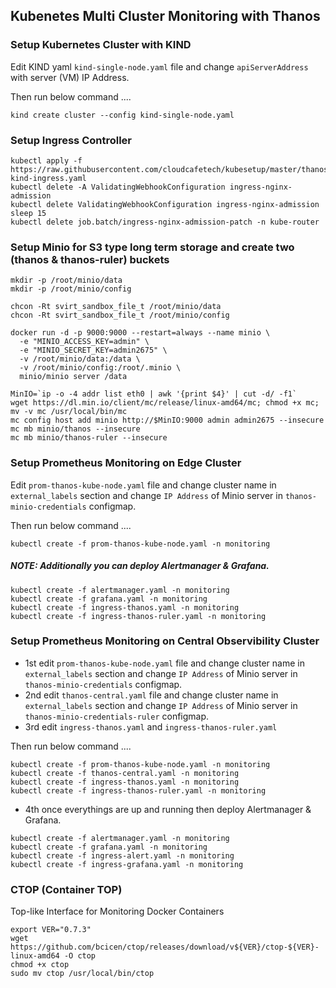 ## Kubenetes Multi Cluster Monitoring with Thanos

### Setup Kubernetes Cluster with KIND

Edit KIND yaml ```kind-single-node.yaml``` file and change ```apiServerAddress``` with server (VM) IP Address.

Then run below command ....

```kind create cluster --config kind-single-node.yaml```

### Setup Ingress Controller

```
kubectl apply -f https://raw.githubusercontent.com/cloudcafetech/kubesetup/master/thanos/kube-kind-ingress.yaml
kubectl delete -A ValidatingWebhookConfiguration ingress-nginx-admission
kubectl delete ValidatingWebhookConfiguration ingress-nginx-admission
sleep 15
kubectl delete job.batch/ingress-nginx-admission-patch -n kube-router
```

### Setup Minio for S3 type long term storage and create two (thanos & thanos-ruler) buckets

```
mkdir -p /root/minio/data
mkdir -p /root/minio/config

chcon -Rt svirt_sandbox_file_t /root/minio/data
chcon -Rt svirt_sandbox_file_t /root/minio/config

docker run -d -p 9000:9000 --restart=always --name minio \
  -e "MINIO_ACCESS_KEY=admin" \
  -e "MINIO_SECRET_KEY=admin2675" \
  -v /root/minio/data:/data \
  -v /root/minio/config:/root/.minio \
  minio/minio server /data

MinIO=`ip -o -4 addr list eth0 | awk '{print $4}' | cut -d/ -f1`
wget https://dl.min.io/client/mc/release/linux-amd64/mc; chmod +x mc; mv -v mc /usr/local/bin/mc
mc config host add minio http://$MinIO:9000 admin admin2675 --insecure
mc mb minio/thanos --insecure
mc mb minio/thanos-ruler --insecure
```

### Setup Prometheus Monitoring on Edge Cluster

Edit ```prom-thanos-kube-node.yaml``` file and change cluster name in ```external_labels``` section and change ```IP Address``` of Minio server in ```thanos-minio-credentials``` configmap.

Then run below command ....

```
kubectl create -f prom-thanos-kube-node.yaml -n monitoring
```

##### NOTE: Additionally you can deploy Alertmanager & Grafana.

```
kubectl create -f alertmanager.yaml -n monitoring
kubectl create -f grafana.yaml -n monitoring
kubectl create -f ingress-thanos.yaml -n monitoring
kubectl create -f ingress-thanos-ruler.yaml -n monitoring
```

### Setup Prometheus Monitoring on Central Observibility Cluster

- 1st edit ```prom-thanos-kube-node.yaml``` file and change cluster name in ```external_labels``` section and change ```IP Address``` of Minio server in ```thanos-minio-credentials``` configmap.
- 2nd edit ```thanos-central.yaml``` file and change cluster name in ```external_labels``` section and change ```IP Address``` of Minio server in ```thanos-minio-credentials-ruler``` configmap.
- 3rd edit ```ingress-thanos.yaml``` and ```ingress-thanos-ruler.yaml```

Then run below command ....

```
kubectl create -f prom-thanos-kube-node.yaml -n monitoring
kubectl create -f thanos-central.yaml -n monitoring
kubectl create -f ingress-thanos.yaml -n monitoring
kubectl create -f ingress-thanos-ruler.yaml -n monitoring
```

- 4th once everythings are up and running then deploy Alertmanager & Grafana.

```
kubectl create -f alertmanager.yaml -n monitoring
kubectl create -f grafana.yaml -n monitoring
kubectl create -f ingress-alert.yaml -n monitoring
kubectl create -f ingress-grafana.yaml -n monitoring
```

### CTOP (Container TOP)
Top-like Interface for Monitoring Docker Containers

```
export VER="0.7.3"
wget https://github.com/bcicen/ctop/releases/download/v${VER}/ctop-${VER}-linux-amd64 -O ctop
chmod +x ctop
sudo mv ctop /usr/local/bin/ctop
```
